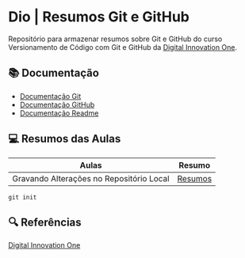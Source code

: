
# Dio | Resumos Git e GitHub

Repositório para armazenar resumos sobre Git e GitHub do curso Versionamento de Código com Git e GitHub da [Digital Innovation One](https://www.dio.me/).

## 📚 Documentação
- [Documentação Git](https://git-scm.com/doc)
- [Documentação GitHub](https://docs.github.com/)
- [Documentação Readme](https://docs.github.com/pt/get-started/writing-on-github/getting-started-with-writing-and-formatting-on-github/quickstart-for-writing-on-github)

## 💻 Resumos das Aulas
| Aulas | Resumo |
|-------|---------|
| Gravando Alterações no Repositório Local | [Resumos]() |

```
git init
```

## 🔍 Referências
[Digital Innovation One](https://www.dio.me/)
